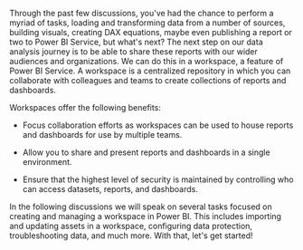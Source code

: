 Through the past few discussions, you've had the chance to perform a myriad of tasks, loading and transforming data from a number of sources, building visuals, creating DAX equations, maybe even publishing a report or two to Power BI Service, but what's next? The next step on our data analysis journey is to be able to share these reports with our wider audiences and organizations. We can do this in a workspace, a feature of Power BI Service. A workspace is a centralized repository in which you can collaborate with colleagues and teams to create collections of reports and dashboards.

Workspaces offer the following benefits:

-   Focus collaboration efforts as workspaces can be used to house reports and dashboards for use by multiple teams.

-   Allow you to share and present reports and dashboards in a single environment.

-   Ensure that the highest level of security is maintained by controlling who can access datasets, reports, and dashboards.

In the following discussions we will speak on several tasks focused on creating and managing a workspace in Power BI. This includes importing and updating assets in a workspace, configuring data protection, troubleshooting data, and much more. With that, let's get started!
